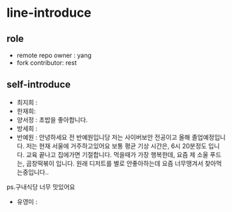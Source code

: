 # line-introduce

## role
- remote repo owner : yang
- fork contributor: rest

## self-introduce
- 최지희 :
- 한재희:
- 양서정 : 초밥을  좋아합니다.
- 방세희 :
- 반예원 : 
안녕하세요 전 반예원입니당
저는 사이버보안 전공이고 올해 졸업예정입니다.
저는 현재 서울에 거주하고있어요
보통 평균 기상 시간은, 6시 20분정도 입니다. 
교육 끝나고 집에가면 기절합니다.
먹을때가 가장 행복한데, 요즘 제 소울 푸드는, 곱창떡볶이 입니다.
원래 디저트를 별로 안좋아하는데 요즘 너무땡겨서 찾아먹는중입니다..

ps.구내식당 너무 맛있어요
- 유영미 :

